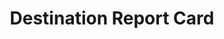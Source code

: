 ---
# -------------------------- #
#        CONTENT TYPE        #
# -------------------------- #

product-type: "connect"
content-type: "api-structure"
key: "report-card-object--destination"


# -------------------------- #
#        OBJECT INFO         #
# -------------------------- #

title: "Destination Report Card"
description: "{{ api.data-structures.report-cards.destination.description }}"


# -------------------------- #
#      OBJECT ATTRIBUTES     #
# -------------------------- #

object-attributes:
  - name: "current_step"
    type: "integer"
    description: "The index (in the `steps` array) of the current step needed to configure the destination."

  - name: "details"
    type: "object"
    sub-type: "details"
    url: "{{ api.data-structures.details.section }}"
    description: |
      {{ api.data-structures.details.short | flatify }}

  - name: "steps"
    type: "array"
    description: "A sequential list of [Connection Step objects]({{ api.data-structures.connection-steps.section }}) required to complete configuration for the connection type."

  - name: "type"
    type: "string"
    description: "The destination connection type. Ex: `postgres` or `redshift`"


# -------------------------- #
#          EXAMPLES          #
# -------------------------- #

examples:
  - code: |
      {{ site.data.connect.code-examples.destination-report-cards.snowflake | remove: "+*" }}
---